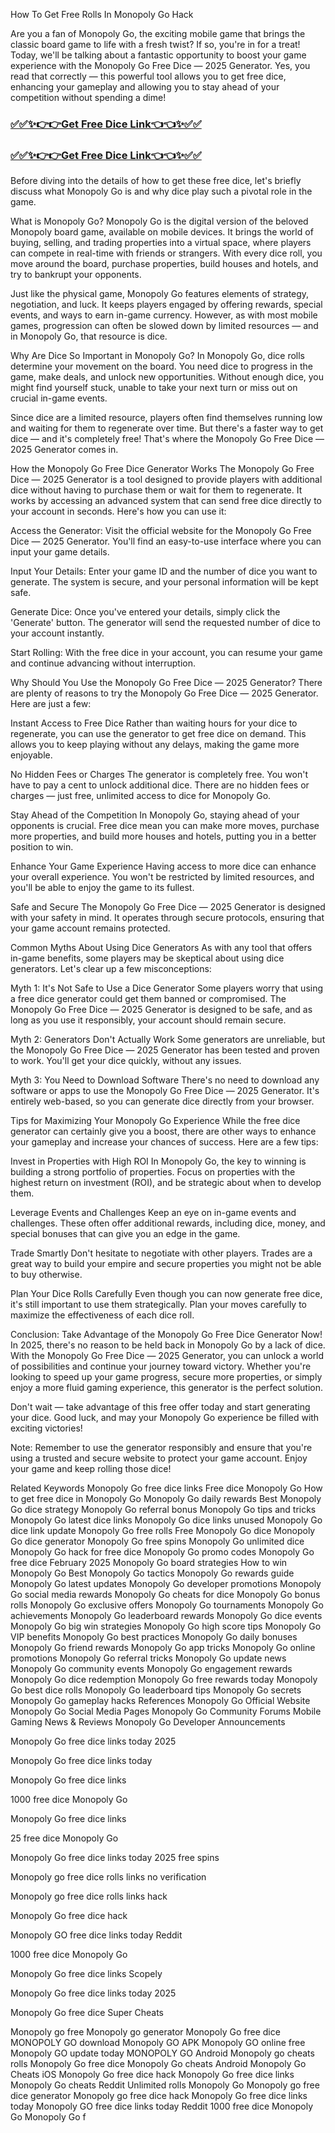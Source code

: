 How To Get Free Rolls In Monopoly Go Hack

Are you a fan of Monopoly Go, the exciting mobile game that brings the classic board game to life with a fresh twist? If so, you're in for a treat! Today, we'll be talking about a fantastic opportunity to boost your game experience with the Monopoly Go Free Dice — 2025 Generator. Yes, you read that correctly — this powerful tool allows you to get free dice, enhancing your gameplay and allowing you to stay ahead of your competition without spending a dime!

<h3><strong><a href="https://appbitly.com/lAMRu">✅✅✨👉👉Get Free Dice Link👈👈✨✅✅</a></strong></h3>

<h3><strong><a href="https://appbitly.com/lAMRu">✅✅✨👉👉Get Free Dice Link👈👈✨✅✅</a></strong></h3>

Before diving into the details of how to get these free dice, let's briefly discuss what Monopoly Go is and why dice play such a pivotal role in the game.

What is Monopoly Go? Monopoly Go is the digital version of the beloved Monopoly board game, available on mobile devices. It brings the world of buying, selling, and trading properties into a virtual space, where players can compete in real-time with friends or strangers. With every dice roll, you move around the board, purchase properties, build houses and hotels, and try to bankrupt your opponents.

Just like the physical game, Monopoly Go features elements of strategy, negotiation, and luck. It keeps players engaged by offering rewards, special events, and ways to earn in-game currency. However, as with most mobile games, progression can often be slowed down by limited resources — and in Monopoly Go, that resource is dice.

Why Are Dice So Important in Monopoly Go? In Monopoly Go, dice rolls determine your movement on the board. You need dice to progress in the game, make deals, and unlock new opportunities. Without enough dice, you might find yourself stuck, unable to take your next turn or miss out on crucial in-game events.

Since dice are a limited resource, players often find themselves running low and waiting for them to regenerate over time. But there's a faster way to get dice — and it's completely free! That's where the Monopoly Go Free Dice — 2025 Generator comes in.

How the Monopoly Go Free Dice Generator Works The Monopoly Go Free Dice — 2025 Generator is a tool designed to provide players with additional dice without having to purchase them or wait for them to regenerate. It works by accessing an advanced system that can send free dice directly to your account in seconds. Here's how you can use it:

Access the Generator: Visit the official website for the Monopoly Go Free Dice — 2025 Generator. You'll find an easy-to-use interface where you can input your game details.

Input Your Details: Enter your game ID and the number of dice you want to generate. The system is secure, and your personal information will be kept safe.

Generate Dice: Once you've entered your details, simply click the 'Generate' button. The generator will send the requested number of dice to your account instantly.

Start Rolling: With the free dice in your account, you can resume your game and continue advancing without interruption.

Why Should You Use the Monopoly Go Free Dice — 2025 Generator? There are plenty of reasons to try the Monopoly Go Free Dice — 2025 Generator. Here are just a few:

Instant Access to Free Dice Rather than waiting hours for your dice to regenerate, you can use the generator to get free dice on demand. This allows you to keep playing without any delays, making the game more enjoyable.

No Hidden Fees or Charges The generator is completely free. You won't have to pay a cent to unlock additional dice. There are no hidden fees or charges — just free, unlimited access to dice for Monopoly Go.

Stay Ahead of the Competition In Monopoly Go, staying ahead of your opponents is crucial. Free dice mean you can make more moves, purchase more properties, and build more houses and hotels, putting you in a better position to win.

Enhance Your Game Experience Having access to more dice can enhance your overall experience. You won't be restricted by limited resources, and you'll be able to enjoy the game to its fullest.

Safe and Secure The Monopoly Go Free Dice — 2025 Generator is designed with your safety in mind. It operates through secure protocols, ensuring that your game account remains protected.

Common Myths About Using Dice Generators As with any tool that offers in-game benefits, some players may be skeptical about using dice generators. Let's clear up a few misconceptions:

Myth 1: It's Not Safe to Use a Dice Generator Some players worry that using a free dice generator could get them banned or compromised. The Monopoly Go Free Dice — 2025 Generator is designed to be safe, and as long as you use it responsibly, your account should remain secure.

Myth 2: Generators Don't Actually Work Some generators are unreliable, but the Monopoly Go Free Dice — 2025 Generator has been tested and proven to work. You'll get your dice quickly, without any issues.

Myth 3: You Need to Download Software There's no need to download any software or apps to use the Monopoly Go Free Dice — 2025 Generator. It's entirely web-based, so you can generate dice directly from your browser.

Tips for Maximizing Your Monopoly Go Experience While the free dice generator can certainly give you a boost, there are other ways to enhance your gameplay and increase your chances of success. Here are a few tips:

Invest in Properties with High ROI In Monopoly Go, the key to winning is building a strong portfolio of properties. Focus on properties with the highest return on investment (ROI), and be strategic about when to develop them.

Leverage Events and Challenges Keep an eye on in-game events and challenges. These often offer additional rewards, including dice, money, and special bonuses that can give you an edge in the game.

Trade Smartly Don't hesitate to negotiate with other players. Trades are a great way to build your empire and secure properties you might not be able to buy otherwise.

Plan Your Dice Rolls Carefully Even though you can now generate free dice, it's still important to use them strategically. Plan your moves carefully to maximize the effectiveness of each dice roll.

Conclusion: Take Advantage of the Monopoly Go Free Dice Generator Now! In 2025, there's no reason to be held back in Monopoly Go by a lack of dice. With the Monopoly Go Free Dice — 2025 Generator, you can unlock a world of possibilities and continue your journey toward victory. Whether you're looking to speed up your game progress, secure more properties, or simply enjoy a more fluid gaming experience, this generator is the perfect solution.

Don't wait — take advantage of this free offer today and start generating your dice. Good luck, and may your Monopoly Go experience be filled with exciting victories!

Note: Remember to use the generator responsibly and ensure that you're using a trusted and secure website to protect your game account. Enjoy your game and keep rolling those dice!

Related Keywords Monopoly Go free dice links Free dice Monopoly Go How to get free dice in Monopoly Go Monopoly Go daily rewards Best Monopoly Go dice strategy Monopoly Go referral bonus Monopoly Go tips and tricks Monopoly Go latest dice links Monopoly Go dice links unused Monopoly Go dice link update Monopoly Go free rolls Free Monopoly Go dice Monopoly Go dice generator Monopoly Go free spins Monopoly Go unlimited dice Monopoly Go hack for free dice Monopoly Go promo codes Monopoly Go free dice February 2025 Monopoly Go board strategies How to win Monopoly Go Best Monopoly Go tactics Monopoly Go rewards guide Monopoly Go latest updates Monopoly Go developer promotions Monopoly Go social media rewards Monopoly Go cheats for dice Monopoly Go bonus rolls Monopoly Go exclusive offers Monopoly Go tournaments Monopoly Go achievements Monopoly Go leaderboard rewards Monopoly Go dice events Monopoly Go big win strategies Monopoly Go high score tips Monopoly Go VIP benefits Monopoly Go best practices Monopoly Go daily bonuses Monopoly Go friend rewards Monopoly Go app tricks Monopoly Go online promotions Monopoly Go referral tricks Monopoly Go update news Monopoly Go community events Monopoly Go engagement rewards Monopoly Go dice redemption Monopoly Go free rewards today Monopoly Go best dice rolls Monopoly Go leaderboard tips Monopoly Go secrets Monopoly Go gameplay hacks References Monopoly Go Official Website Monopoly Go Social Media Pages Monopoly Go Community Forums Mobile Gaming News & Reviews Monopoly Go Developer Announcements

Monopoly Go free dice links today 2025

Monopoly Go free dice links today

Monopoly Go free dice links

1000 free dice Monopoly Go

Monopoly Go free dice links

25 free dice Monopoly Go

Monopoly Go free dice links today 2025 free spins

Monopoly go free dice rolls links no verification

Monopoly go free dice rolls links hack

Monopoly Go free dice hack

Monopoly GO free dice links today Reddit

1000 free dice Monopoly Go

Monopoly Go free dice links Scopely

Monopoly Go free dice links today 2025

Monopoly Go free dice Super Cheats

Monopoly go free Monopoly go generator Monopoly Go free dice MONOPOLY GO download Monopoly GO APK Monopoly GO online free Monopoly GO update today MONOPOLY GO Android Monopoly go cheats rolls Monopoly Go free dice Monopoly Go cheats Android Monopoly Go Cheats iOS Monopoly Go free dice hack Monopoly Go free dice links Monopoly Go cheats Reddit Unlimited rolls Monopoly Go Monopoly go free dice generator Monopoly go free dice hack Monopoly Go free dice links today Monopoly GO free dice links today Reddit 1000 free dice Monopoly Go Monopoly Go f
